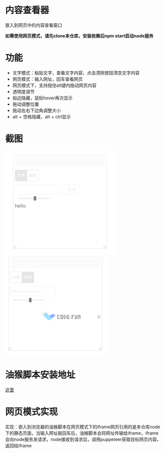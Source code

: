 # 内容查看器
嵌入到网页中的内容查看窗口

**如需使用网页模式，请先clone本仓库，安装依赖后npm start启动node服务**

# 功能
* 文字模式：粘贴文字，查看文字内容，点击清除按钮清空文字内容
* 网页模式：输入网址，回车查看网页
* 网页模式下，支持按住alt键内拖动网页内容
* 透明度调节
* 贴边隐藏，鼠标hover再次显示
* 拖动调整位置
* 拖动左右下边角调整大小
* alt + 空格隐藏，alt + ctrl显示

# 截图
<img src="https://github.com/neroneroffy/content-viewer/blob/master/img.png"/>
<img src="https://github.com/neroneroffy/content-viewer/blob/master/img_1.png"/>

# 油猴脚本安装地址

[这里](https://raw.githubusercontent.com/neroneroffy/content-viewer/master/tampermonkey-script/index.user.js)

# 网页模式实现
实现：嵌入到浏览器的油猴脚本在网页模式下的iframe网页引用的是本仓库node下的静态页面，当输入网址敲回车后，油猴脚本会将网址传输给iframe，iframe会向node服务发请求，node接收到请求后，调用puppeteer获取目标网页内容，返回给iframe

